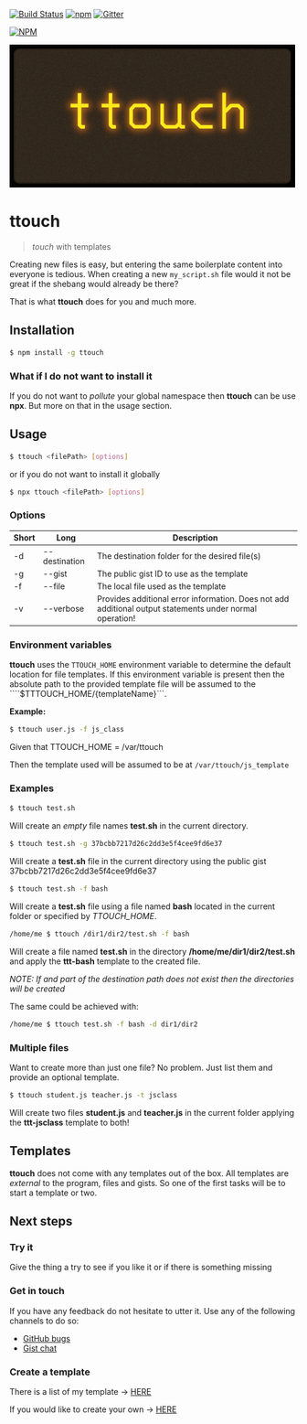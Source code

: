 
[![Build Status](https://travis-ci.org/dejanfajfar/ttouch.svg?branch=release)](https://travis-ci.org/dejanfajfar/ttouch)
[![npm](https://img.shields.io/npm/v/ttouch.svg)](https://www.npmjs.com/package/ttouch)
[![Gitter](https://img.shields.io/gitter/room/dejanfajfar/ttouch.svg)](https://gitter.im/dejanfajfar/ttouch)

[![NPM](https://nodei.co/npm/ttouch.png?downloads=true&downloadRank=true&stars=true)](https://nodei.co/npm/ttouch/)

![](https://raw.githubusercontent.com/dejanfajfar/ttouch/master/misc/header_image.jpg)

# ttouch

> *touch* with templates

Creating new files is easy, but entering the same boilerplate content into everyone is tedious. When creating a new ```my_script.sh``` file would it not be great if the shebang would already be there?

That is what __ttouch__ does for you and much more.

## Installation

```bash
$ npm install -g ttouch
```

### What if I do not want to install it

If you do not want to _pollute_ your global namespace then __ttouch__ can be use __npx__. But more on that in the usage section. 

## Usage

```bash
$ ttouch <filePath> [options]
```

or if you do not want to install it globally

```bash
$ npx ttouch <filePath> [options]
```

### Options

| Short | Long | Description |
| --- | --- | --- |
| -d | --destination | The destination folder for the desired file(s) |
| -g | --gist | The public gist ID to use as the template |
| -f | --file | The local file used as the template |
| -v | --verbose | Provides additional error information. Does not add additional output statements under normal operation! |

### Environment variables

__ttouch__ uses the ```TTOUCH_HOME``` environment variable to determine the default location for file templates. If this environment variable is present then the absolute path to the provided template file will be assumed to the ````$TTTOUCH_HOME/{templateName}```.

__Example:__

```bash
$ ttouch user.js -f js_class
```

Given that TTOUCH_HOME = /var/ttouch

Then the template used will be assumed to be at ```/var/ttouch/js_template```

### Examples

```bash
$ ttouch test.sh
```

Will create an _empty_ file names __test.sh__ in the current directory.

```bash
$ ttouch test.sh -g 37bcbb7217d26c2dd3e5f4cee9fd6e37
```

Will create a __test.sh__ file in the current directory using the public gist 37bcbb7217d26c2dd3e5f4cee9fd6e37

```bash
$ ttouch test.sh -f bash
```

Will create a __test.sh__ file using a file named __bash__ located in the current folder or specified by _TTOUCH_HOME_.

```bash
/home/me $ ttouch /dir1/dir2/test.sh -f bash
```

Will create a file named **test.sh** in the directory **/home/me/dir1/dir2/test.sh** and apply the **ttt-bash** template to the created file.

_NOTE: If and part of the destination path does not exist then the directories will be created_

The same could be achieved with:

```bash
/home/me $ ttouch test.sh -f bash -d dir1/dir2
```

### Multiple files

Want to create more than just one file? No problem. Just list them and provide an optional template.

```bash
$ ttouch student.js teacher.js -t jsclass
```

Will create two files **student.js** and **teacher.js** in the current folder applying the **ttt-jsclass** template to both!

## Templates

__ttouch__ does not come with any templates out of the box. All templates are _external_ to the program, files and gists. So one of the first tasks will be to start a template or two.


## Next steps

### Try it

Give the thing a try to see if you like it or if there is something missing

### Get in touch

If you have any feedback do not hesitate to utter it. Use any of the following channels to do so:

* [GitHub bugs](https://github.com/dejanfajfar/ttouch/issues)
* [Gist chat](https://gitter.im/dejanfajfar/ttouch)

### Create a template

There is a list of my template -> [HERE](/docs/templates_list.md)

If you would like to create your own -> [HERE](/docs/templates.md)